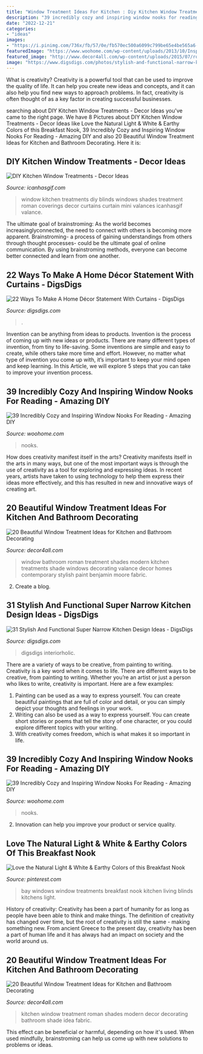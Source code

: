 ```yaml
---
title: "Window Treatment Ideas For Kitchen : Diy Kitchen Window Treatments"
description: "39 incredibly cozy and inspiring window nooks for reading"
date: "2022-12-21"
categories:
- "ideas"
images:
- "https://i.pinimg.com/736x/fb/57/0e/fb570ec500a6099c799be65e4be565a6--blinds-for-bay-windows-blinds-for-windows-kitchens.jpg"
featuredImage: "https://www.woohome.com/wp-content/uploads/2013/10/Inspiring-Window-Reading-Nook-15-2.jpg"
featured_image: "http://www.decor4all.com/wp-content/uploads/2015/07/roman-shades-window-treatment-ideas-for-bathroom-decorating-1.jpg"
image: "https://www.digsdigs.com/photos/stylish-and-functional-narrow-kitchen-design-ideas-11-554x837.jpg"
---
```



What is creativity?
Creativity is a powerful tool that can be used to improve the quality of life. It can help you create new ideas and concepts, and it can also help you find new ways to approach problems. In fact, creativity is often thought of as a key factor in creating successful businesses.

	

		
searching about DIY Kitchen Window Treatments - Decor Ideas you've came to the right page. We have 8 Pictures about DIY Kitchen Window Treatments - Decor Ideas like Love the Natural Light &amp; White &amp; Earthy Colors of this Breakfast Nook, 39 Incredibly Cozy and Inspiring Window Nooks For Reading - Amazing DIY and also 20 Beautiful Window Treatment Ideas for Kitchen and Bathroom Decorating. Here it is:
		
    
## DIY Kitchen Window Treatments - Decor Ideas

<img loading=lazy src="https://www.icanhasgif.com/wp-content/uploads/2015/02/DIY-Kitchen-Window-Treatments-680x1024.jpg" onerror="this.onerror=null;this.src='https://tse3.mm.bing.net/th?id=OIP.NahruTNZXBkE5ACtfT2A6AHaLJ&amp;pid=15.1';" alt="DIY Kitchen Window Treatments - Decor Ideas">

_Source: icanhasgif.com_

>window kitchen treatments diy blinds windows shades treatment roman coverings decor curtains curtain mini valances icanhasgif valance. 

	

The ultimate goal of brainstroming:
As the world becomes increasinglyconnected, the need to connect with others is becoming more apparent. Brainstroming- a process of gaining understandings from others through thought processes- could be the ultimate goal of online communication. By using brainstroming methods, everyone can become better connected and learn from one another.

    
## 22 Ways To Make A Home Décor Statement With Curtains - DigsDigs

<img loading=lazy src="https://www.digsdigs.com/photos/ways-to-make-a-home-decor-statement-with-curtains-11.jpg" onerror="this.onerror=null;this.src='https://tse3.mm.bing.net/th?id=OIP.-3CP70GnwJOcDD2cC8qLwAAAAA&amp;pid=15.1';" alt="22 Ways To Make A Home Décor Statement With Curtains - DigsDigs">

_Source: digsdigs.com_

>. 

	

Invention can be anything from ideas to products.
Invention is the process of coming up with new ideas or products. There are many different types of invention, from tiny to life-saving. Some inventions are simple and easy to create, while others take more time and effort. However, no matter what type of invention you come up with, it’s important to keep your mind open and keep learning. In this Article, we will explore 5 steps that you can take to improve your invention process.

    
## 39 Incredibly Cozy And Inspiring Window Nooks For Reading - Amazing DIY

<img loading=lazy src="https://www.woohome.com/wp-content/uploads/2013/10/Inspiring-Window-Reading-Nook-15-2.jpg" onerror="this.onerror=null;this.src='https://tse1.mm.bing.net/th?id=OIP.qGn1BCW4pah80u4sPYk2twHaJ4&amp;pid=15.1';" alt="39 Incredibly Cozy and Inspiring Window Nooks For Reading - Amazing DIY">

_Source: woohome.com_

>nooks. 

	

How does creativity manifest itself in the arts?
Creativity manifests itself in the arts in many ways, but one of the most important ways is through the use of creativity as a tool for exploring and expressing ideas. In recent years, artists have taken to using technology to help them express their ideas more effectively, and this has resulted in new and innovative ways of creating art.

    
## 20 Beautiful Window Treatment Ideas For Kitchen And Bathroom Decorating

<img loading=lazy src="http://www.decor4all.com/wp-content/uploads/2015/07/roman-shades-window-treatment-ideas-for-bathroom-decorating-1.jpg" onerror="this.onerror=null;this.src='https://tse1.mm.bing.net/th?id=OIP.TYeHy_myf2BfXm8_7MYiygAAAA&amp;pid=15.1';" alt="20 Beautiful Window Treatment Ideas for Kitchen and Bathroom Decorating">

_Source: decor4all.com_

>window bathroom roman treatment shades modern kitchen treatments shade windows decorating valance decor homes contemporary stylish paint benjamin moore fabric. 

	

2. Create a blog.

    
## 31 Stylish And Functional Super Narrow Kitchen Design Ideas - DigsDigs

<img loading=lazy src="https://www.digsdigs.com/photos/stylish-and-functional-narrow-kitchen-design-ideas-11-554x837.jpg" onerror="this.onerror=null;this.src='https://tse4.mm.bing.net/th?id=OIP.FdIlL2ed0uDuA0MeW83pSwHaLM&amp;pid=15.1';" alt="31 Stylish And Functional Super Narrow Kitchen Design Ideas - DigsDigs">

_Source: digsdigs.com_

>digsdigs interiorholic. 

	

There are a variety of ways to be creative, from painting to writing.
Creativity is a key word when it comes to life. There are different ways to be creative, from painting to writing. Whether you’re an artist or just a person who likes to write, creativity is important. Here are a few examples: 
1. Painting can be used as a way to express yourself. You can create beautiful paintings that are full of color and detail, or you can simply depict your thoughts and feelings in your work. 
2. Writing can also be used as a way to express yourself. You can create short stories or poems that tell the story of one character, or you could explore different topics with your writing. 
3. With creativity comes freedom, which is what makes it so important in life.

    
## 39 Incredibly Cozy And Inspiring Window Nooks For Reading - Amazing DIY

<img loading=lazy src="https://www.woohome.com/wp-content/uploads/2013/10/Inspiring-Window-Reading-Nook-7.jpg" onerror="this.onerror=null;this.src='https://tse1.mm.bing.net/th?id=OIP.h5iHAVlH696eGrQnJrFhmAHaLG&amp;pid=15.1';" alt="39 Incredibly Cozy and Inspiring Window Nooks For Reading - Amazing DIY">

_Source: woohome.com_

>nooks. 

	

2. Innovation can help you improve your product or service quality.

    
## Love The Natural Light &amp; White &amp; Earthy Colors Of This Breakfast Nook

<img loading=lazy src="https://i.pinimg.com/736x/fb/57/0e/fb570ec500a6099c799be65e4be565a6--blinds-for-bay-windows-blinds-for-windows-kitchens.jpg" onerror="this.onerror=null;this.src='https://tse4.mm.bing.net/th?id=OIP.L4O1o3fz-0KqqoxY0GZs8QHaKR&amp;pid=15.1';" alt="Love the Natural Light &amp; White &amp; Earthy Colors of this Breakfast Nook">

_Source: pinterest.com_

>bay windows window treatments breakfast nook kitchen living blinds kitchens light. 

	

History of creativity:
Creativity has been a part of humanity for as long as people have been able to think and make things. The definition of creativity has changed over time, but the root of creativity is still the same - making something new. From ancient Greece to the present day, creativity has been a part of human life and it has always had an impact on society and the world around us.

    
## 20 Beautiful Window Treatment Ideas For Kitchen And Bathroom Decorating

<img loading=lazy src="http://www.decor4all.com/wp-content/uploads/2015/07/modern-kitchen-decor-roman-shades-window-treatment-ideas-4.jpg" onerror="this.onerror=null;this.src='https://tse1.mm.bing.net/th?id=OIP.s0mz2bCdMcStkUUikV9rYAAAAA&amp;pid=15.1';" alt="20 Beautiful Window Treatment Ideas for Kitchen and Bathroom Decorating">

_Source: decor4all.com_

>kitchen window treatment roman shades modern decor decorating bathroom shade idea fabric. 

	

This effect can be beneficial or harmful, depending on how it's used. When used mindfully, brainstroming can help us come up with new solutions to problems or ideas.

